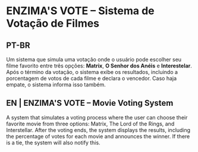 # ENZIMA'S VOTE – Sistema de Votação de Filmes 

## PT-BR

Um sistema que simula uma votação onde o usuário pode escolher seu filme favorito entre três opções: **Matrix**, **O Senhor dos Anéis** e **Interestelar**. 
Após o término da votação, o sistema exibe os resultados, incluindo a porcentagem de votos de cada filme e declara o vencedor. 
Caso haja empate, o sistema informa isso também.


## EN | ENZIMA'S VOTE – Movie Voting System 
A system that simulates a voting process where the user can choose their favorite movie from three options: Matrix, The Lord of the Rings, and Interstellar.
After the voting ends, the system displays the results, including the percentage of votes for each movie and announces the winner.
If there is a tie, the system will also notify this.
